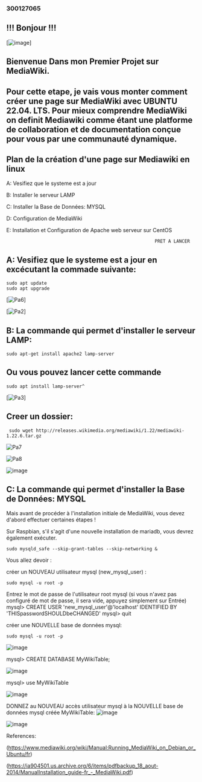 ###                                                           300127065

##                                                          !!! Bonjour !!!
[![image](https://user-images.githubusercontent.com/97314712/201720889-1fad4be4-980b-4619-8781-447635304528.png)]


##                                                  Bienvenue Dans mon Premier Projet sur MediaWiki.


## Pour cette etape, je vais vous monter comment créer une page sur MediaWiki avec UBUNTU 22.04. LTS. Pour mieux comprendre MediaWiki on definit Mediawiki comme étant une platforme de collaboration et de documentation conçue pour vous par une communauté dynamique.


## Plan de la création d'une page sur Mediawiki en linux 

A: Vesifiez que le systeme est a jour

B: Installer le serveur LAMP

C: Installer la Base de Données: MYSQL

D: Configuration de MediaWiki

E: Installation et Configuration de Apache web serveur sur CentOS

                        
                                                           PRET A LANCER
                                    
                                  
## A: Vesifiez que le systeme est a jour en excécutant la commade suivante:  

```
sudo apt update
sudo apt upgrade
```

[![Pa6](https://user-images.githubusercontent.com/97314712/201717261-b05323aa-4e76-47db-b73b-d9ab4d506f62.png)]

[![Pa2](https://user-images.githubusercontent.com/97314712/201718358-2584555c-86ee-4920-9f16-80aba47cc4f5.png)]


## B: La commande qui permet d'installer le serveur LAMP:

``` 
sudo apt-get install apache2 lamp-server
```
## Ou vous pouvez lancer cette commande

```
sudo apt install lamp-server^
```

[![Pa3](https://user-images.githubusercontent.com/97314712/201719126-c9253cf1-80ef-4e3e-94e3-a795aac28ea5.png)]


## Creer un dossier:

```
 sudo wget http://releases.wikimedia.org/mediawiki/1.22/mediawiki-1.22.6.tar.gz
 ```
 

![Pa7](https://user-images.githubusercontent.com/97314712/201721336-c97e0b57-4328-411c-bfdf-190d6ac56ef0.png)


![Pa8](https://user-images.githubusercontent.com/97314712/201721413-96fa55c8-3f48-46d3-a864-1e26ae1905e8.png)


![image](https://user-images.githubusercontent.com/97314712/203699984-224d27e1-c508-4853-9797-4ab24bd39cdc.png)







## C: La  commande qui permet d'installer la Base de Données: MYSQL

Mais avant de procéder à l'installation initiale de MediaWiki, vous devez d'abord effectuer certaines étapes !

Sur Raspbian, s'il s'agit d'une nouvelle installation de mariadb, vous devrez également exécuter.

```
sudo mysqld_safe --skip-grant-tables --skip-networking &
```

Vous allez devoir :

créer un NOUVEAU utilisateur mysql (new_mysql_user) :

```
sudo mysql -u root -p 
```
Entrez le mot de passe de l'utilisateur root mysql (si vous n'avez pas configuré de mot de passe, il sera vide, appuyez simplement sur Entrée)
mysql> CREATE USER 'new_mysql_user'@'localhost' IDENTIFIED BY 
'THISpasswordSHOULDbeCHANGED'
mysql> quit


créer une NOUVELLE base de données mysql:

```
sudo mysql -u root -p
```

![image](https://user-images.githubusercontent.com/97314712/204884981-d7f9c91a-cffa-4fa8-9861-cb327addfe53.png)


mysql> CREATE DATABASE MyWikiTable;

![image](https://user-images.githubusercontent.com/97314712/204885404-4b5dd311-18e9-4f1e-91af-cc0a6618b634.png)

mysql> use MyWikiTable

![image](https://user-images.githubusercontent.com/97314712/204885613-e63bd171-61c4-47c0-93da-d2182a3d1f48.png)

DONNEZ au NOUVEAU accès utilisateur mysql à la NOUVELLE base de données mysql créée MyWikiTable:
![image](https://user-images.githubusercontent.com/97314712/204886004-6b48454f-ddee-487a-b8a1-cc6cefbc41c1.png)

![image](https://user-images.githubusercontent.com/97314712/204886255-ed779f8c-a4a3-40ad-ae74-77047692082f.png)


References:

(https://www.mediawiki.org/wiki/Manual:Running_MediaWiki_on_Debian_or_Ubuntu/fr)

(https://ia904501.us.archive.org/6/items/pdfbackup_18_aout-2014/ManualInstallation_guide-fr_-_MediaWiki.pdf)




